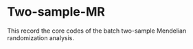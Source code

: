 # Two-sample-MR
This record the core codes of the batch two-sample Mendelian randomization analysis.
